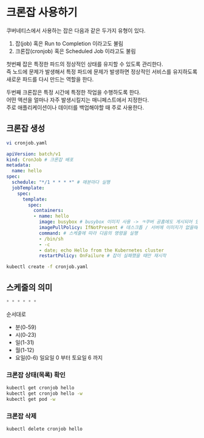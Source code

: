 # 크론잡 사용하기
쿠버네티스에서 사용하는 잡은 다음과 같은 두가지 유형이 있다.
1. 잡(job) 혹은 Run to Completion 이라고도 불림
2. 크론잡(cronjob) 혹은 Scheduled Job 이라고도 불림

첫번째 잡은 특정한 파드의 정상적인 상태를 유지할 수 있도록 관리한다.  
즉 노드에 문제가 발생해서 특정 파드에 문제가 발생하면 정상적인 서비스를 유지하도록 새로운 파드를 다시 만드는 역할을 한다.

두번째 크론잡은 특정 시간에 특정한 작업을 수행하도록 한다.  
어떤 액션을 얼마나 자주 발생시킬지는 매니페스트에서 지정한다.  
주로 애플리케이션이나 데이터를 백업해야할 때 주로 사용한다.

## 크론잡 생성
```bash
vi cronjob.yaml
```
```yaml
apiVersion: batch/v1
kind: CronJob # 크론잡 배포
metadata:
  name: hello
spec:
  schedule: "*/1 * * * *" # 매분마다 실행
  jobTemplate:
    spec:
      template:
        spec:
          containers:
          - name: hello
            image: busybox # busybox 이미지 사용 -> ㅋ쿠버 공홈에도 게시되어 있는 최소한의 리눅스
            imagePullPolicy: IfNotPresent # 데스크톱 / 서버에 이미지가 없을때에만 내려받음
            command: # 스케줄에 따라 다음의 명령을 실행
            - /bin/sh
            - -c
            - date; echo Hello from the Kubernetes cluster
            restartPolicy: OnFailure # 잡이 실패했을 때만 재시작
```

```bash
kubectl create -f cronjob.yaml
```

## 스케줄의 의미
```java
* * * * * *
```
순서대로 
- 분(0-59)
- 시(0-23)
- 일(1-31)
- 월(1-12)
- 요일(0-6) 일요일 0 부터 토요일 6 까지

### 크론잡 상태(목록) 확인
```bash
kubectl get cronjob hello
kubectl get cronjob hello -w
kubectl get pod -w
```

### 크론잡 삭제
```bash
kubectl delete cronjob hello
```










































